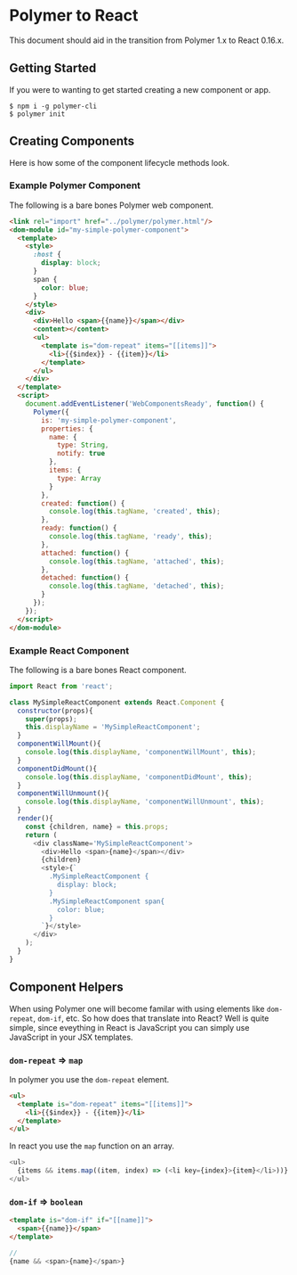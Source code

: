 # Polymer to React
This document should aid in the transition from Polymer 1.x to React 0.16.x.


## Getting Started
If you were to wanting to get started creating a new component or app.


```
$ npm i -g polymer-cli
$ polymer init
```



## Creating Components
Here is how some of the component lifecycle methods look.


### Example Polymer Component
The following is a bare bones Polymer web component.

```html
<link rel="import" href="../polymer/polymer.html"/>
<dom-module id="my-simple-polymer-component">
  <template>
    <style>
      :host {
        display: block;
      }
      span {
        color: blue;
      }
    </style>
    <div>
      <div>Hello <span>{{name}}</span></div>
      <content></content>
      <ul>
        <template is="dom-repeat" items="[[items]]">
          <li>{{$index}} - {{item}}</li>
        </template>
      </ul>
    </div>
  </template>
  <script>
    document.addEventListener('WebComponentsReady', function() {
      Polymer({
        is: 'my-simple-polymer-component',
        properties: {
          name: {
            type: String,
            notify: true
          },
          items: {
            type: Array
          }
        },
        created: function() {
          console.log(this.tagName, 'created', this);
        },
        ready: function() {
          console.log(this.tagName, 'ready', this);
        },
        attached: function() {
          console.log(this.tagName, 'attached', this);
        },
        detached: function() {
          console.log(this.tagName, 'detached', this);
        }
      });
    });
  </script>
</dom-module>
```

### Example React Component
The following is a bare bones React component.

```js
import React from 'react';

class MySimpleReactComponent extends React.Component {
  constructor(props){
    super(props);
    this.displayName = 'MySimpleReactComponent';
  }
  componentWillMount(){
    console.log(this.displayName, 'componentWillMount', this);
  }
  componentDidMount(){
    console.log(this.displayName, 'componentDidMount', this);
  }
  componentWillUnmount(){
    console.log(this.displayName, 'componentWillUnmount', this);
  }
  render(){
    const {children, name} = this.props;
    return (
      <div className='MySimpleReactComponent'>
        <div>Hello <span>{name}</span></div>
        {children}
        <style>{`
          .MySimpleReactComponent {
            display: block;
          }
          .MySimpleReactComponent span{
            color: blue;
          }
        `}</style>
      </div>
    );
  }
}
```



## Component Helpers
When using Polymer one will become familar with using elements like `dom-repeat`, `dom-if`, etc.
So how does that translate into React? Well is quite simple, since eveything in React is JavaScript you can simply use JavaScript in your JSX templates.


### `dom-repeat` => `map`


In polymer you use the `dom-repeat` element.
```html
<ul>
  <template is="dom-repeat" items="[[items]]">
    <li>{{$index}} - {{item}}</li>
  </template>
</ul>
```

In react you use the `map` function on an array.
```js
<ul>
  {items && items.map((item, index) => (<li key={index}>{item}</li>))}
</ul>
```


### `dom-if` => `boolean`

```html
<template is="dom-if" if="[[name]]">
  <span>{{name}}</span>
</template>
```

```js
//
{name && <span>{name}</span>}
```
